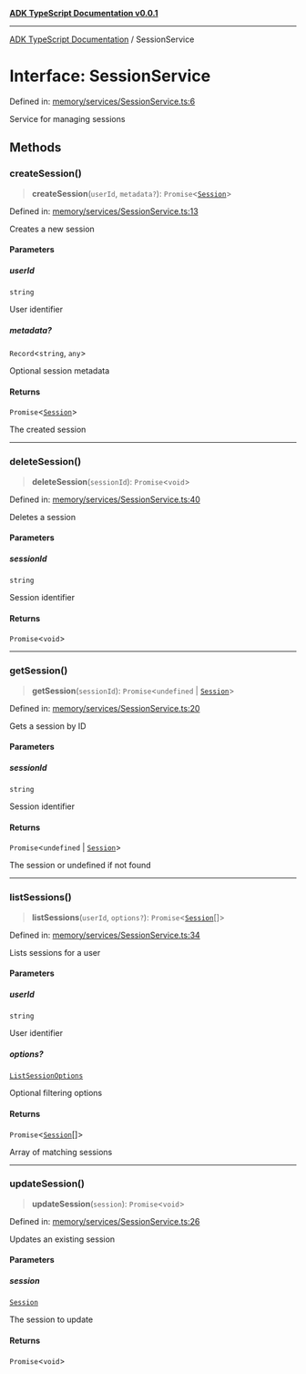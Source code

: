 [**ADK TypeScript Documentation v0.0.1**](../README.md)

***

[ADK TypeScript Documentation](../globals.md) / SessionService

# Interface: SessionService

Defined in: [memory/services/SessionService.ts:6](https://github.com/pontus-devoteam/adk-typescript/blob/9fe8a397cfb495545a029b2d9b6f8a0adf2c2de5/src/memory/services/SessionService.ts#L6)

Service for managing sessions

## Methods

### createSession()

> **createSession**(`userId`, `metadata?`): `Promise`\<[`Session`](Session.md)\>

Defined in: [memory/services/SessionService.ts:13](https://github.com/pontus-devoteam/adk-typescript/blob/9fe8a397cfb495545a029b2d9b6f8a0adf2c2de5/src/memory/services/SessionService.ts#L13)

Creates a new session

#### Parameters

##### userId

`string`

User identifier

##### metadata?

`Record`\<`string`, `any`\>

Optional session metadata

#### Returns

`Promise`\<[`Session`](Session.md)\>

The created session

***

### deleteSession()

> **deleteSession**(`sessionId`): `Promise`\<`void`\>

Defined in: [memory/services/SessionService.ts:40](https://github.com/pontus-devoteam/adk-typescript/blob/9fe8a397cfb495545a029b2d9b6f8a0adf2c2de5/src/memory/services/SessionService.ts#L40)

Deletes a session

#### Parameters

##### sessionId

`string`

Session identifier

#### Returns

`Promise`\<`void`\>

***

### getSession()

> **getSession**(`sessionId`): `Promise`\<`undefined` \| [`Session`](Session.md)\>

Defined in: [memory/services/SessionService.ts:20](https://github.com/pontus-devoteam/adk-typescript/blob/9fe8a397cfb495545a029b2d9b6f8a0adf2c2de5/src/memory/services/SessionService.ts#L20)

Gets a session by ID

#### Parameters

##### sessionId

`string`

Session identifier

#### Returns

`Promise`\<`undefined` \| [`Session`](Session.md)\>

The session or undefined if not found

***

### listSessions()

> **listSessions**(`userId`, `options?`): `Promise`\<[`Session`](Session.md)[]\>

Defined in: [memory/services/SessionService.ts:34](https://github.com/pontus-devoteam/adk-typescript/blob/9fe8a397cfb495545a029b2d9b6f8a0adf2c2de5/src/memory/services/SessionService.ts#L34)

Lists sessions for a user

#### Parameters

##### userId

`string`

User identifier

##### options?

[`ListSessionOptions`](ListSessionOptions.md)

Optional filtering options

#### Returns

`Promise`\<[`Session`](Session.md)[]\>

Array of matching sessions

***

### updateSession()

> **updateSession**(`session`): `Promise`\<`void`\>

Defined in: [memory/services/SessionService.ts:26](https://github.com/pontus-devoteam/adk-typescript/blob/9fe8a397cfb495545a029b2d9b6f8a0adf2c2de5/src/memory/services/SessionService.ts#L26)

Updates an existing session

#### Parameters

##### session

[`Session`](Session.md)

The session to update

#### Returns

`Promise`\<`void`\>
